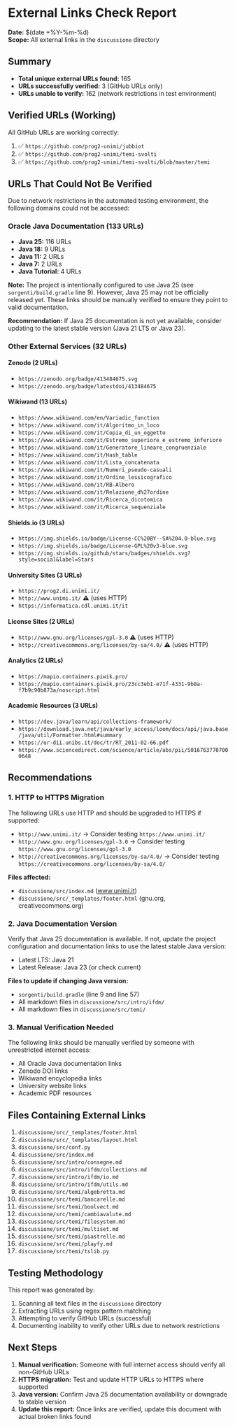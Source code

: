 # External Links Check Report

**Date:** $(date +%Y-%m-%d)  
**Scope:** All external links in the `discussione` directory

## Summary

- **Total unique external URLs found:** 165
- **URLs successfully verified:** 3 (GitHub URLs only)
- **URLs unable to verify:** 162 (network restrictions in test environment)

## Verified URLs (Working)

All GitHub URLs are working correctly:

1. ✅ `https://github.com/prog2-unimi/jubbiot`
2. ✅ `https://github.com/prog2-unimi/temi-svolti`
3. ✅ `https://github.com/prog2-unimi/temi-svolti/blob/master/temi`

## URLs That Could Not Be Verified

Due to network restrictions in the automated testing environment, the following domains could not be accessed:

### Oracle Java Documentation (133 URLs)
- **Java 25:** 116 URLs
- **Java 18:** 9 URLs
- **Java 11:** 2 URLs
- **Java 7:** 2 URLs
- **Java Tutorial:** 4 URLs

**Note:** The project is intentionally configured to use Java 25 (see `sorgenti/build.gradle` line 9). However, Java 25 may not be officially released yet. These links should be manually verified to ensure they point to valid documentation.

**Recommendation:** If Java 25 documentation is not yet available, consider updating to the latest stable version (Java 21 LTS or Java 23).

### Other External Services (32 URLs)

#### Zenodo (2 URLs)
- `https://zenodo.org/badge/413484675.svg`
- `https://zenodo.org/badge/latestdoi/413484675`

#### Wikiwand (13 URLs)
- `https://www.wikiwand.com/en/Variadic_function`
- `https://www.wikiwand.com/it/Algoritmo_in_loco`
- `https://www.wikiwand.com/it/Copia_di_un_oggetto`
- `https://www.wikiwand.com/it/Estremo_superiore_e_estremo_inferiore`
- `https://www.wikiwand.com/it/Generatore_lineare_congruenziale`
- `https://www.wikiwand.com/it/Hash_table`
- `https://www.wikiwand.com/it/Lista_concatenata`
- `https://www.wikiwand.com/it/Numeri_pseudo-casuali`
- `https://www.wikiwand.com/it/Ordine_lessicografico`
- `https://www.wikiwand.com/it/RB-Albero`
- `https://www.wikiwand.com/it/Relazione_d%27ordine`
- `https://www.wikiwand.com/it/Ricerca_dicotomica`
- `https://www.wikiwand.com/it/Ricerca_sequenziale`

#### Shields.io (3 URLs)
- `https://img.shields.io/badge/License-CC%20BY--SA%204.0-blue.svg`
- `https://img.shields.io/badge/License-GPL%20v3-blue.svg`
- `https://img.shields.io/github/stars/badges/shields.svg?style=social&label=Stars`

#### University Sites (3 URLs)
- `https://prog2.di.unimi.it/`
- `http://www.unimi.it/` ⚠️ (uses HTTP)
- `https://informatica.cdl.unimi.it/it`

#### License Sites (2 URLs)
- `http://www.gnu.org/licenses/gpl-3.0` ⚠️ (uses HTTP)
- `http://creativecommons.org/licenses/by-sa/4.0/` ⚠️ (uses HTTP)

#### Analytics (2 URLs)
- `https://mapio.containers.piwik.pro/`
- `https://mapio.containers.piwik.pro/23cc3eb1-e71f-4331-9b8a-f7b9c90b873a/noscript.html`

#### Academic Resources (3 URLs)
- `https://dev.java/learn/api/collections-framework/`
- `https://download.java.net/java/early_access/loom/docs/api/java.base/java/util/Formatter.html#summary`
- `https://or-dii.unibs.it/doc/tr/RT_2011-02-66.pdf`
- `https://www.sciencedirect.com/science/article/abs/pii/S0167637707000648`

## Recommendations

### 1. HTTP to HTTPS Migration
The following URLs use HTTP and should be upgraded to HTTPS if supported:

- `http://www.unimi.it/` → Consider testing `https://www.unimi.it/`
- `http://www.gnu.org/licenses/gpl-3.0` → Consider testing `https://www.gnu.org/licenses/gpl-3.0`
- `http://creativecommons.org/licenses/by-sa/4.0/` → Consider testing `https://creativecommons.org/licenses/by-sa/4.0/`

**Files affected:**
- `discussione/src/index.md` (www.unimi.it)
- `discussione/src/_templates/footer.html` (gnu.org, creativecommons.org)

### 2. Java Documentation Version
Verify that Java 25 documentation is available. If not, update the project configuration and documentation links to use the latest stable Java version:
- Latest LTS: Java 21
- Latest Release: Java 23 (or check current)

**Files to update if changing Java version:**
- `sorgenti/build.gradle` (line 9 and line 57)
- All markdown files in `discussione/src/intro/ifdm/`
- All markdown files in `discussione/src/temi/`

### 3. Manual Verification Needed
The following links should be manually verified by someone with unrestricted internet access:

- All Oracle Java documentation links
- Zenodo DOI links
- Wikiwand encyclopedia links
- University website links
- Academic PDF resources

## Files Containing External Links

1. `discussione/src/_templates/footer.html`
2. `discussione/src/_templates/layout.html`
3. `discussione/src/conf.py`
4. `discussione/src/index.md`
5. `discussione/src/intro/consegne.md`
6. `discussione/src/intro/ifdm/collections.md`
7. `discussione/src/intro/ifdm/io.md`
8. `discussione/src/intro/ifdm/utils.md`
9. `discussione/src/temi/algebretta.md`
10. `discussione/src/temi/bancarelle.md`
11. `discussione/src/temi/boolvect.md`
12. `discussione/src/temi/cambiavalute.md`
13. `discussione/src/temi/filesystem.md`
14. `discussione/src/temi/multiset.md`
15. `discussione/src/temi/piastrelle.md`
16. `discussione/src/temi/playfy.md`
17. `discussione/src/temi/tslib.py`

## Testing Methodology

This report was generated by:
1. Scanning all text files in the `discussione` directory
2. Extracting URLs using regex pattern matching
3. Attempting to verify GitHub URLs (successful)
4. Documenting inability to verify other URLs due to network restrictions

## Next Steps

1. **Manual verification:** Someone with full internet access should verify all non-GitHub URLs
2. **HTTPS migration:** Test and update HTTP URLs to HTTPS where supported
3. **Java version:** Confirm Java 25 documentation availability or downgrade to stable version
4. **Update this report:** Once links are verified, update this document with actual broken links found
